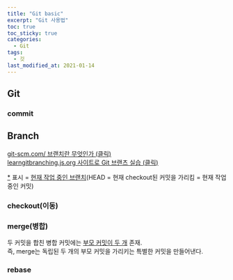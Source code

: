 ```yaml
---
title: "Git basic"
excerpt: "Git 사용법"
toc: true
toc_sticky: true
categories: 
  - Git
tags: 
  - 깃
last_modified_at: 2021-01-14
---
```


## Git

### commit

## Branch

[<U>git-scm.com/ 브랜치란 무엇인가 (클릭)</U>](https://git-scm.com/book/ko/v2/Git-%EB%B8%8C%EB%9E%9C%EC%B9%98-%EB%B8%8C%EB%9E%9C%EC%B9%98%EB%9E%80-%EB%AC%B4%EC%97%87%EC%9D%B8%EA%B0%80)  
[<U>learngitbranching.js.org 사이트로 Git 브랜츠 실습 (클릭)</U>](https://learngitbranching.js.org/?locale=ko)

<U>\*</U> 표시 \= <U>현재 작업 중인 브랜치</U>(HEAD = 현재 checkout된 커밋을 가리킴 = 현재 작업 중인 커밋)

### checkout(이동)

### merge(병합)
두 커밋을 합친 병합 커밋에는 <U>부모 커밋이 두 개</U> 존재.  
즉, merge는 독립된 두 개의 부모 커밋을 가리키는 특별한 커밋을 만들어낸다.

### rebase

